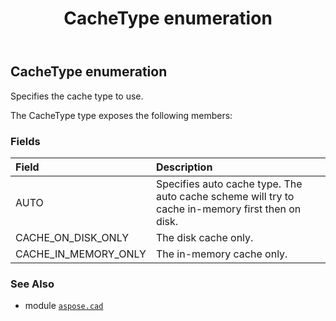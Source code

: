 ﻿---
title: CacheType enumeration
second_title: Aspose.CAD for Python via .NET API References
description: 
type: docs
weight: 560
url: /aspose.cad/cachetype/
is_root: false
---

## CacheType enumeration

Specifies the cache type to use.



The CacheType type exposes the following members:

### Fields
| Field | Description |
| :- | :- |
| AUTO | Specifies auto cache type. The auto cache scheme will try to cache in-memory first then on disk. |
| CACHE_ON_DISK_ONLY | The disk cache only. |
| CACHE_IN_MEMORY_ONLY | The in-memory cache only. |



### See Also
* module [`aspose.cad`](..)

